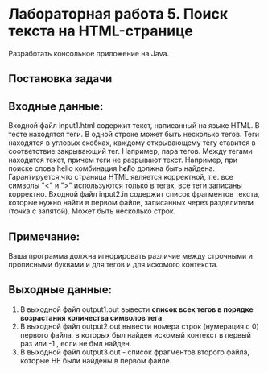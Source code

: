 Лабораторная работа 5.  Поиск текста на HTML-странице
===================================================================================================================================================================================================================
 
Разработать консольное приложение на Java.
 
Постановка задачи
------------------------------------------
 
Входные данные:
---------------------------------
Входной файл input1.html содержит текст, написанный на языке HTML.
В тесте находятся теги. В одной строке может быть несколько тегов. Теги находятся в угловых скобках, каждому открывающему тегу ставится в соответствие закрывающий тег. Например, пара тегов<b></b>.
Между тегами находится текст, причем теги не разрывают текст. Например, при поиске слова hello комбинация h<b><i>el</i>l</b>o должна быть найдена.
Гарантируется,что страница HTML является корректной, т.е. все символы "<" и ">" используются только в тегах, все теги записаны корректно.
Входной файл input2.in содержит список фрагментов текста, которые нужно найти в первом файле, записанных через разделители (точка с запятой). Может быть несколько строк.
 
Примечание: 
---------------------
Ваша программа должна игнорировать различие между строчными и прописными буквами и для тегов и для искомого контекста. 
 
Выходные данные:
-----------------------------
1. В выходной файл output1.out вывести **список всех тегов в порядке возрастания количества символов тега**.
2. В выходной файл output2.out вывести номера строк (нумерация с 0) первого файла, в которых был найден искомый контекст в первый раз или -1 , если не был найден.
3. В выходной файл output3.out - список фрагментов второго файла, которые НЕ были найдены в первом файле.
